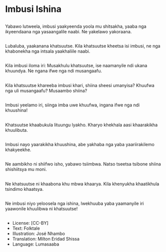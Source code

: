 # Imbusi Ishina

##
Yabawo lutweela, imbusi yaakyeenda yoola mu shitsakha,
yaaba nga ikyeendaana nga yasaangalile naabi. Ne yakelawo
yakoraana.

##
Lubaluba, yaakanana khatsuutse. Kila khatsuutse kheetsa isi
imbusi, ne nga khabonekha nga intsala yaakhaliile naabi.

##
Kila imbusi iloma iri: Musakhulu khatsuutse, ise naamanyile
ndi ukana khuundya. Ne ngana ifwe nga ndi musangaafu.

##
Kila khatsuutse
khareeba imbusi khari,
shiina sheesi umanyisa?
Khuufwa nga uli
musangaafu?
Musaambo shiina?


##
Imbusi yeelamo iri,
siinga imba uwe
khuufwa, ingana ifwe
nga ndi khuushina!


##
Khatsuutse khaabukula
lituungu lyakho. Kharyo
khekhala aasi
khaarakikha khuulibuta.


##
Imbusi nayo yaarakikha
khuushina, abe
yakhaba nga yaba
yaariirakilemo
khakyeekhe.


##
Ne aambikho ni shiifwo isho, yabawo tsiimbwa. Natso tseetsa
tsibone shiina shishiitsya mu moni.

##
Ne khatsuutse ni khaabona khu mbwa khaarya. Kila
khenyukha khaatikhula tsindimo khaatsya.

##
Ne imbusi niyo
yeloosela nga ishina,
lwekhuuba yaba
yaamanyile iri
yaawonile khuulibwa ni
khatsuutse!


##
* License: [CC-BY]
* Text: Folktale
* Illustration: José Nhambo
* Translation: Milton Eridad Shissa
* Language: Lumasaaba

